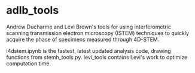 # adlb_tools

Andrew Ducharme and Levi Brown's tools for using interferometric scanning transmission electron microscopy (ISTEM) techniques to quickly acquire the phase of specimens measured through 4D-STEM.

i4dstem.ipynb is the fastest, latest updated analysis code, drawing functions from stemh_tools.py. levi_tools contains Levi's work to optimize computation time.
